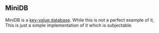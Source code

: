 ## MiniDB

MiniDB is a [key-value database](https://en.wikipedia.org/wiki/Key%E2%80%93value_database). While this is not a perfect example of it, This is just a simple implementation of it which is subjectable.

